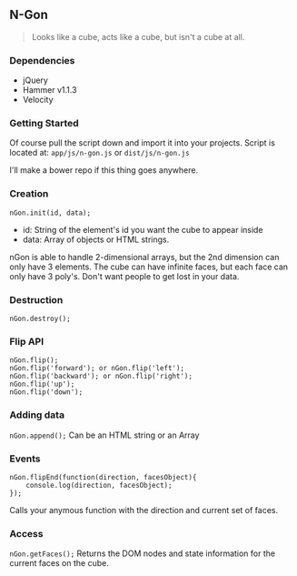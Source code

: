 ## N-Gon
> Looks like a cube, acts like a cube, but isn't a cube at all.

### Dependencies
- jQuery
- Hammer v1.1.3
- Velocity

### Getting Started
Of course pull the script down and import it into your projects. Script is located at:
`app/js/n-gon.js` or `dist/js/n-gon.js`

I'll make a bower repo if this thing goes anywhere.

### Creation
`nGon.init(id, data);`
- id: String of the element's id you want the cube to appear inside
- data: Array of objects or HTML strings. 

nGon is able to handle 2-dimensional arrays, but the 2nd dimension can only have 3 elements. The cube can have infinite faces, but each face can only have 3 poly's. Don't want people to get lost in your data.

### Destruction
`nGon.destroy();`

### Flip API
`nGon.flip();`  
`nGon.flip('forward'); or nGon.flip('left');`  
`nGon.flip('backward'); or nGon.flip('right');`  
`nGon.flip('up');`  
`nGon.flip('down');`   

### Adding data
`nGon.append();`
Can be an HTML string or an Array

### Events
```
nGon.flipEnd(function(direction, facesObject){
    console.log(direction, facesObject);
});
```
Calls your anymous function with the direction and current set of faces.

### Access
`nGon.getFaces();`
Returns the DOM nodes and state information for the current faces on the cube.


